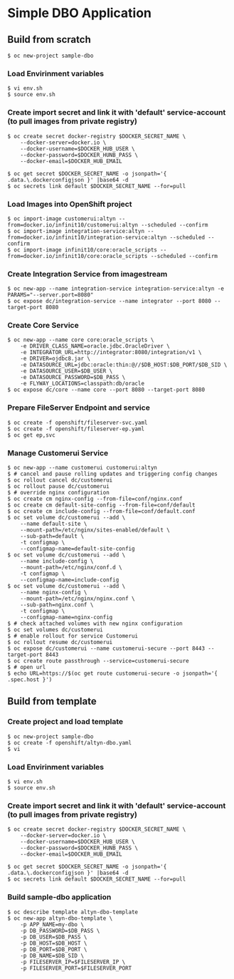 # Simple DBO Application
## Build from scratch
```
$ oc new-project sample-dbo
```
### Load Envirinment variables
```
$ vi env.sh
$ source env.sh
```

### Create import secret and link it with 'default' service-account (to pull images from private registry)
```
$ oc create secret docker-registry $DOCKER_SECRET_NAME \
    --docker-server=docker.io \
    --docker-username=$DOCKER_HUB_USER \
    --docker-password=$DOCKER_HUNB_PASS \
    --docker-email=$DOCKER_HUB_EMAIL

$ oc get secret $DOCKER_SECRET_NAME -o jsonpath='{ .data.\.dockerconfigjson }' |base64 -d
$ oc secrets link default $DOCKER_SECRET_NAME --for=pull
```

### Load Images into OpenShift project
```
$ oc import-image customerui:altyn --from=docker.io/infinit10/customerui:altyn --scheduled --confirm
$ oc import-image integration-service:altyn --from=docker.io/infinit10/integration-service:altyn --scheduled --confirm
$ oc import-image infinit10/core:oracle_scripts --from=docker.io/infinit10/core:oracle_scripts --scheduled --confirm
```

### Create Integration Service from imagestream
```
$ oc new-app --name integration-service integration-service:altyn -e PARAMS="--server.port=8080"
$ oc expose dc/integration-service --name integrator --port 8080 --target-port 8080
```

### Create Core Service
```
$ oc new-app --name core core:oracle_scripts \
    -e DRIVER_CLASS_NAME=oracle.jdbc.OracleDriver \
    -e INTEGRATOR_URL=http://integrator:8080/integration/v1 \
    -e DRIVER=ojdbc8.jar \
    -e DATASOURCE_URL=jdbc:oracle:thin:@//$DB_HOST:$DB_PORT/$DB_SID \
    -e DATASOURCE_USER=$DB_USER \
    -e DATASOURCE_PASSWORD=$DB_PASS \
    -e FLYWAY_LOCATIONS=classpath:db/oracle
$ oc expose dc/core --name core --port 8080 --target-port 8080
```

### Prepare FileServer Endpoint and service
```
$ oc create -f openshift/fileserver-svc.yaml
$ oc create -f openshift/fileserver-ep.yaml
$ oc get ep,svc
```

### Manage Customerui Service
```
$ oc new-app --name customerui customerui:altyn
$ # cancel and pause rolling updates and triggering config changes
$ oc rollout cancel dc/customerui
$ oc rollout pause dc/customerui
$ # override nginx configuration
$ oc create cm nginx-config --from-file=conf/nginx.conf
$ oc create cm default-site-config --from-file=conf/default
$ oc create cm include-config --from-file=conf/default.conf
$ oc set volume dc/customerui --add \
    --name default-site \
    --mount-path=/etc/nginx/sites-enabled/default \
    --sub-path=default \
    -t configmap \
    --configmap-name=default-site-config
$ oc set volume dc/customerui --add \
    --name include-config \
    --mount-path=/etc/nginx/conf.d \
    -t configmap \
    --configmap-name=include-config
$ oc set volume dc/customerui --add \
    --name nginx-config \
    --mount-path=/etc/nginx/nginx.conf \
    --sub-path=nginx.conf \
    -t configmap \
    --configmap-name=nginx-config
$ # check attached volumes with new nginx configuration
$ oc set volumes dc/customerui
$ # enable rollout for service Customerui
$ oc rollout resume dc/customerui
$ oc expose dc/customerui --name customerui-secure --port 8443 --target-port 8443
$ oc create route passthrough --service=customerui-secure
$ # open url
$ echo URL=https://$(oc get route customerui-secure -o jsonpath='{ .spec.host }')
```
## Build from template
### Create project and load template
```
$ oc new-project sample-dbo
$ oc create -f openshift/altyn-dbo.yaml
$ vi 
```
### Load Envirinment variables
```
$ vi env.sh
$ source env.sh
```
### Create import secret and link it with 'default' service-account (to pull images from private registry)
```
$ oc create secret docker-registry $DOCKER_SECRET_NAME \
    --docker-server=docker.io \
    --docker-username=$DOCKER_HUB_USER \
    --docker-password=$DOCKER_HUNB_PASS \
    --docker-email=$DOCKER_HUB_EMAIL

$ oc get secret $DOCKER_SECRET_NAME -o jsonpath='{ .data.\.dockerconfigjson }' |base64 -d
$ oc secrets link default $DOCKER_SECRET_NAME --for=pull
```
### Build sample-dbo application
```
$ oc describe template altyn-dbo-template
$ oc new-app altyn-dbo-template \
    -p APP_NAME=my-dbo \
    -p DB_PASSWORD=$DB_PASS \
    -p DB_USER=$DB_PASS \
    -p DB_HOST=$DB_HOST \
    -p DB_PORT=$DB_PORT \
    -p DB_NAME=$DB_SID \
    -p FILESERVER_IP=$FILESERVER_IP \
    -p FILESERVER_PORT=$FILESERVER_PORT
```
